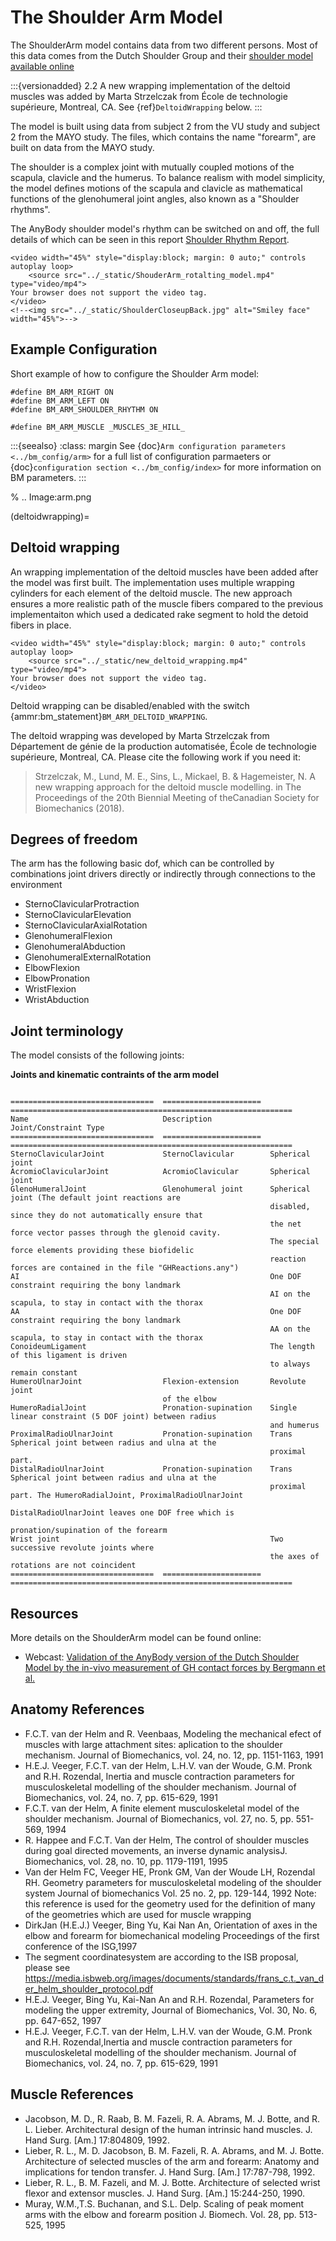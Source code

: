 # The Shoulder Arm Model

The ShoulderArm model contains data from two different persons. Most of this data
comes from the Dutch Shoulder Group and their
[shoulder model available online](http://homepage.tudelft.nl/g6u61/repository/shoulder/overview.htm)


:::{versionadded} 2.2
A new wrapping implementation of the deltoid muscles was added by Marta Strzelczak from École de technologie supérieure, Montreal, CA. See {ref}`DeltoidWrapping` below.
:::

The model is built using data from subject 2 from the VU study and subject 2
from the MAYO study. The files, which contains the name "forearm", are
built on data from the MAYO study.

The shoulder is a complex joint with mutually coupled motions of the scapula,
clavicle and the humerus. To balance realism with model simplicity, the model
defines motions of the scapula and clavicle as mathematical functions of the
glenohumeral joint angles, also known as a "Shoulder rhythms".

The AnyBody shoulder model's rhythm can be switched on
and off, the full details of which can be seen in this report
[Shoulder Rhythm
Report](https://paperpile.com/shared/TUqWjt).

```{raw} html
<video width="45%" style="display:block; margin: 0 auto;" controls autoplay loop>
    <source src="../_static/ShouderArm_rotalting_model.mp4" type="video/mp4">
Your browser does not support the video tag.
</video>
<!--<img src="../_static/ShoulderCloseupBack.jpg" alt="Smiley face" width="45%">-->
```


## Example Configuration

Short example of how to configure the Shoulder Arm model:

```AnyScriptDoc
#define BM_ARM_RIGHT ON
#define BM_ARM_LEFT ON
#define BM_ARM_SHOULDER_RHYTHM ON

#define BM_ARM_MUSCLE _MUSCLES_3E_HILL_
```


:::{seealso}
:class: margin
See {doc}`Arm configuration parameters <../bm_config/arm>` for a
full list of configuration parmaeters or {doc}`configuration section <../bm_config/index>`
for more information on BM parameters.
:::



% .. Image:arm.png

(deltoidwrapping)=

## Deltoid wrapping

An wrapping implementation of the deltoid muscles have been added after the
model was first built. The implementation uses multiple wrapping cylinders for
each element of the deltoid muscle. The new approach ensures a more realistic
path of the muscle fibers compared to the previous implementaiton which used a
dedicated rake segment to hold the detoid fibers in place.

```{raw} html
<video width="45%" style="display:block; margin: 0 auto;" controls autoplay loop>
    <source src="../_static/new_deltoid_wrapping.mp4" type="video/mp4">
Your browser does not support the video tag.
</video>
```

Deltoid wrapping can be disabled/enabled with the switch
{ammr:bm_statement}`BM_ARM_DELTOID_WRAPPING`.

The deltoid wrapping was developed by Marta Strzelczak from Département de
génie de la production automatisée, École de technologie supérieure, Montreal,
CA. Please cite the following work if you need it:

> Strzelczak, M., Lund, M. E., Sins, L., Mickael, B. & Hagemeister, N. A new
> wrapping approach for the deltoid muscle modelling. in The Proceedings of the
> 20th Biennial Meeting of theCanadian Society for Biomechanics (2018).

## Degrees of freedom

The arm has the following basic dof, which can be controlled by combinations
joint drivers directly or indirectly through connections to the environment

- SternoClavicularProtraction
- SternoClavicularElevation
- SternoClavicularAxialRotation
- GlenohumeralFlexion
- GlenohumeralAbduction
- GlenohumeralExternalRotation
- ElbowFlexion
- ElbowPronation
- WristFlexion
- WristAbduction

## Joint terminology


The model consists of the following joints:

**Joints and kinematic contraints of the arm model**

```{eval-rst} 

================================  ======================  ===============================================================
Name                              Description             Joint/Constraint Type
================================  ======================  ===============================================================
SternoClavicularJoint             SternoClavicular        Spherical joint
AcromioClavicularJoint            AcromioClavicular       Spherical joint
GlenoHumeralJoint                 Glenohumeral joint      Spherical joint (The default joint reactions are
                                                          disabled, since they do not automatically ensure that
                                                          the net force vector passes through the glenoid cavity.
                                                          The special force elements providing these biofidelic
                                                          reaction forces are contained in the file "GHReactions.any")
AI                                                        One DOF constraint requiring the bony landmark
                                                          AI on the scapula, to stay in contact with the thorax
AA                                                        One DOF constraint requiring the bony landmark
                                                          AA on the scapula, to stay in contact with the thorax
ConoideumLigament                                         The length of this ligament is driven
                                                          to always remain constant
HumeroUlnarJoint                  Flexion-extension       Revolute joint
                                  of the elbow                                                               
HumeroRadialJoint                 Pronation-supination    Single linear constraint (5 DOF joint) between radius 
                                                          and humerus
ProximalRadioUlnarJoint           Pronation-supination    Trans Spherical joint between radius and ulna at the
                                                          proximal part.
DistalRadioUlnarJoint             Pronation-supination    Trans Spherical joint between radius and ulna at the
                                                          proximal part. The HumeroRadialJoint, ProximalRadioUlnarJoint
                                                          DistalRadioUlnarJoint leaves one DOF free which is
                                                          pronation/supination of the forearm
Wrist joint                                               Two successive revolute joints where
                                                          the axes of rotations are not coincident
================================  ======================  ===============================================================

```


## Resources

More details on the ShoulderArm model can be found online:

- Webcast: [Validation of the AnyBody version of the Dutch Shoulder Model by the in-vivo measurement of GH contact forces by Bergmann et al.](https://www.anybodytech.com/validation-of-the-anybody-version-of-the-dutch-shoulder-model-by-the-in-vivo-measurement-of-gh-contact-forces-by-bergmann-et-al/)

## Anatomy References

- F.C.T. van der Helm and R. Veenbaas, Modeling the mechanical efect of
  muscles with large attachment sites: aplication to the shoulder
  mechanism. Journal of Biomechanics, vol. 24, no. 12, pp. 1151-1163,
  1991
- H.E.J. Veeger, F.C.T. van der Helm, L.H.V. van der Woude, G.M. Pronk
  and R.H. Rozendal, Inertia and muscle contraction parameters for
  musculoskeletal modelling of the shoulder mechanism. Journal of
  Biomechanics, vol. 24, no. 7, pp. 615-629, 1991
- F.C.T. van der Helm, A finite element musculoskeletal model of the
  shoulder mechanism. Journal of Biomechanics, vol. 27, no. 5, pp.
  551-569, 1994
- R. Happee and F.C.T. Van der Helm, The control of shoulder muscles
  during goal directed movements, an inverse dynamic analysisJ.
  Biomechanics, vol. 28, no. 10, pp. 1179-1191, 1995
- Van der Helm FC, Veeger HE, Pronk GM, Van der Woude LH, Rozendal RH.
  Geometry parameters for musculoskeletal modeling of the shoulder
  system Journal of biomechanics Vol. 25 no. 2, pp. 129-144, 1992 Note:
  this reference is used for the geometry used for the definition of
  many of the geometries which are used for muscle wrapping
- DirkJan (H.E.J.) Veeger, Bing Yu, Kai Nan An, Orientation of axes in
  the elbow and forearm for biomechanical modeling Proceedings of the
  first conference of the ISG,1997
- The segment coordinatesystem are according to the ISB proposal,
  please see
  <https://media.isbweb.org/images/documents/standards/frans_c.t._van_der_helm_shoulder_protocol.pdf>
- H.E.J. Veeger, Bing Yu, Kai-Nan An and R.H. Rozendal, Parameters for
  modeling the upper extremity, Journal of Biomechanics, Vol. 30, No.
  6, pp. 647-652, 1997
- H.E.J. Veeger, F.C.T. van der Helm, L.H.V. van der Woude, G.M. Pronk
  and R.H. Rozendal,Inertia and muscle contraction parameters for
  musculoskeletal modelling of the shoulder mechanism. Journal of
  Biomechanics, vol. 24, no. 7, pp. 615-629, 1991

## Muscle References

- Jacobson, M. D., R. Raab, B. M. Fazeli, R. A. Abrams, M. J. Botte,
  and R. L. Lieber. Architectural design of the human intrinsic hand
  muscles. J. Hand Surg. \[Am.\] 17:804809, 1992.
- Lieber, R. L., M. D. Jacobson, B. M. Fazeli, R. A. Abrams, and M. J.
  Botte. Architecture of selected muscles of the arm and forearm:
  Anatomy and implications for tendon transfer. J. Hand Surg. \[Am.\]
  17:787-798, 1992.
- Lieber, R. L., B. M. Fazeli, and M. J. Botte. Architecture of
  selected wrist flexor and extensor muscles. J. Hand Surg. \[Am.\]
  15:244-250, 1990.
- Muray, W.M.,T.S. Buchanan, and S.L. Delp. Scaling of peak moment arms
  with the elbow and forearm position J. Biomech. Vol. 28, pp. 513-525,
  1995
